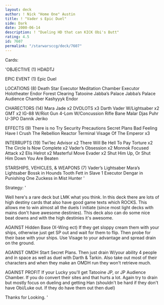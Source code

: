 ```yaml
---
layout: deck
author: ! Nick "Home One" Austin
title: ! "Vader s Epic Duel"
side: Dark
date: 2000-06-14
description: ! "Dueling HD that can KICK Obi's Butt"
rating: 4.5
id: 7607
permalink: "/starwarsccg/deck/7607"
---
```

Cards: 

'OBJECTIVE (1)
HDADTJ

EPIC EVENT (1)
Epic Duel

LOCATIONS (8)
Death Star
Executor Meditation Chamber
Executor Holotheater
Endor Forest Clearing
Tatooine Jabba’s Palace
Jabba’s Palace Audience Chamber
Kashyyyk
Endor

CHARECTORS (14)
Mara Jade x2
DVDLOTS x3
Darth Vader W/Lightsaber x2
GMT x2
IG-88 W/Riot Gun
4-Lom W/Concussion Rifle
Bane Malar
Djas Puhr
U-3PO
Dannik Jeriko

EFFECTS (9)
There is no Try
Security Precautions
Secret Plans
Bad Feeling Have I
Crush The Rebellion
Reactor Terminal
Visage Of The Emperor x3

INTERRUPTS (19)
Twi’lec Advisor x2
There Will Be Hell To Pay
Torture x2
The Circle Is Now Complete x2
Vader’s Obsession x2
Monnok
Focused Attack x2
Elis Helrot x2
Masterful Move
Evader x2
Shut Him Up, Or Shut Him Down
You Are Beaten

STARSHIPS, VEHICLES, & WEAPONS (7)
Vader’s Lightsaber
Mara’s Lightsaber
Bossk in Hounds Tooth
Fett in Slave 1
Executor
Dengar in Punishing One
Zuckess in Mist Hunter
'

Strategy: '

Well here's a rare deck but LMK what you think.
In this deck there are lots of high destiny cards that also have good game texts which ROCKS. This allows me to win almost all the duels I initiate (since most light decks with mains don't have awesome destinies). This deck also can do some nice beat downs and with the high destinies it's awesome.

AGAINST Hidden Base (X-Wing ect) If they get sloppy cream them with your ships, otherwise just get SP out and wait for them to flip. Then probe for their base with your ships. Use Visage to your advantage and spread drain on the ground.

AGAINST OMDH Start Secret Plans. Then just drain W/your ability 4 people and in space as well as duel with Darth & Tarkin. Also take out most of their characters and when they make an OMDH run they won't retrieve much.

AGAINST PROFIT If your Lucky you'll get Tatooine JP, or JP Audience Chamber. If you do convert their sites and that hurts a lot. Again try to drain but mostly focus on dueling and getting Han (shouldn't be hard if they don't have Obi/Luke out. If they do have them out then duel)

Thanks for Looking.
'
